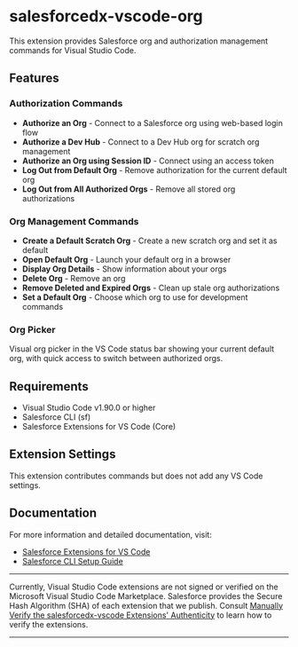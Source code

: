 # salesforcedx-vscode-org

This extension provides Salesforce org and authorization management commands for Visual Studio Code.

## Features

### Authorization Commands

- **Authorize an Org** - Connect to a Salesforce org using web-based login flow
- **Authorize a Dev Hub** - Connect to a Dev Hub org for scratch org management
- **Authorize an Org using Session ID** - Connect using an access token
- **Log Out from Default Org** - Remove authorization for the current default org
- **Log Out from All Authorized Orgs** - Remove all stored org authorizations

### Org Management Commands

- **Create a Default Scratch Org** - Create a new scratch org and set it as default
- **Open Default Org** - Launch your default org in a browser
- **Display Org Details** - Show information about your orgs
- **Delete Org** - Remove an org
- **Remove Deleted and Expired Orgs** - Clean up stale org authorizations
- **Set a Default Org** - Choose which org to use for development commands

### Org Picker

Visual org picker in the VS Code status bar showing your current default org, with quick access to switch between authorized orgs.

## Requirements

- Visual Studio Code v1.90.0 or higher
- Salesforce CLI (sf)
- Salesforce Extensions for VS Code (Core)

## Extension Settings

This extension contributes commands but does not add any VS Code settings.

## Documentation

For more information and detailed documentation, visit:

- [Salesforce Extensions for VS Code](https://developer.salesforce.com/tools/vscode/)
- [Salesforce CLI Setup Guide](https://developer.salesforce.com/docs/atlas.en-us.sfdx_setup.meta/sfdx_setup/)

---

Currently, Visual Studio Code extensions are not signed or verified on the Microsoft Visual Studio Code Marketplace. Salesforce provides the Secure Hash Algorithm (SHA) of each extension that we publish. Consult [Manually Verify the salesforcedx-vscode Extensions' Authenticity](https://developer.salesforce.com/media/vscode/SHA256.md) to learn how to verify the extensions.

---
